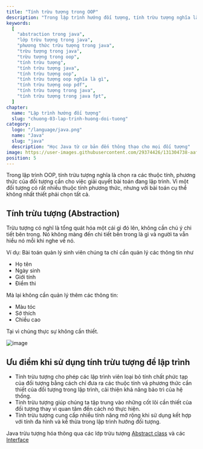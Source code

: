 ```yaml
---
title: "Tính trừu tượng trong OOP"
description: "Trong lập trình hướng đối tượng, tính trừu tượng nghĩa là chọn ra các thuộc tính, phương thức của đối tượng cần cho việc giải quyết bài toán đang lập trình"
keywords:
  [
    "abstraction trong java",
    "lớp trừu tượng trong java",
    "phương thức trừu tượng trong java",
    "trừu tượng trong java",
    "trừu tượng trong oop",
    "tính trừu tượng",
    "tính trừu tượng java",
    "tính trừu tượng oop",
    "tính trừu tượng oop nghĩa là gì",
    "tính trừu tượng oop pdf",
    "tính trừu tượng trong java",
    "tính trừu tượng trong java fpt",
  ]
chapter:
  name: "Lập trình hướng đối tượng"
  slug: "chuong-03-lap-trinh-huong-doi-tuong"
category:
  logo: "/language/java.png"
  name: "Java"
  slug: "java"
  description: "Học Java từ cơ bản đến thông thạo cho mọi đối tượng"
image: https://user-images.githubusercontent.com/29374426/131304738-aaf13d70-84e1-4787-b0b0-03fce36eaa2d.png
position: 5
---
```


Trong lập trình OOP, tính trừu tượng nghĩa là chọn ra các thuộc tính, phương thức của đối tượng cần cho việc giải quyết bài toán đang lập trình. Vì một đối tượng có rất nhiều thuộc tính phương thức, nhưng với bài toán cụ thể không nhất thiết phải chọn tất cả.

## Tính trừu tượng (Abstraction)

Trừu tượng có nghĩ là tổng quát hóa một cái gì đó lên, không cần chú ý chi tiết bên trong. Nó không màng đến chi tiết bên trong là gì và người ta vẫn hiểu nó mỗi khi nghe về nó.

Ví dụ: Bài toán quản lý sinh viên chúng ta chỉ cần quản lý các thông tin như

- Họ tên
- Ngày sinh
- Giới tính
- Điểm thi

Mà lại không cần quản lý thêm các thông tin:

- Màu tóc
- Sở thích
- Chiều cao

Tại vì chúng thực sự không cần thiết.

![image](https://user-images.githubusercontent.com/29374426/131304738-aaf13d70-84e1-4787-b0b0-03fce36eaa2d.png)

## Ưu điểm khi sử dụng tính trừu tượng để lập trình

- Tính trừu tượng cho phép các lập trình viên loại bỏ tính chất phức tạp của đối tượng bằng cách chỉ đưa ra các thuộc tính và phương thức cần thiết của đối tượng trong lập trình, cải thiện khả năng bảo trì của hệ thống.
- Tính trừu tượng giúp chúng ta tập trung vào những cốt lõi cần thiết của đối tượng thay vì quan tâm đến cách nó thực hiện.
- Tính trừu tượng cung cấp nhiều tính năng mở rộng khi sử dụng kết hợp với tính đa hình và kế thừa trong lập trình hướng đối tượng.

Java trừu tượng hóa thông qua các lớp trừu tượng [Abstract class](/bai-viet/java/lop-abstract-trong-java) và các [Interface](/bai-viet/java/interface-trong-java)
